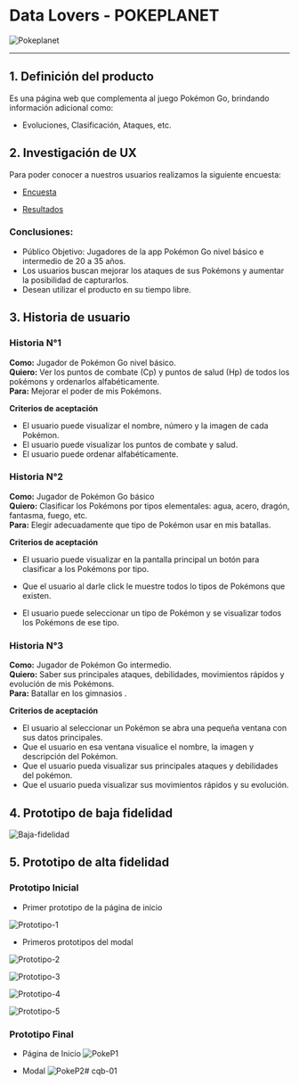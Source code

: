 # Data Lovers - POKEPLANET
![Pokeplanet](https://github.com/lorena-1204/LIM014-data-lovers/blob/main/src/img/readme/planet.PNG?raw=true)

***

## 1. Definición del producto
Es una página web que complementa al juego Pokémon Go, brindando información adicional como:
+ Evoluciones, Clasificación, Ataques, etc.

## 2. Investigación de UX
Para poder conocer a nuestros usuarios realizamos la siguiente encuesta:
+ [Encuesta](https://docs.google.com/forms/d/1-q0cPj2PysjyYTP9TwW3fSu6Q494wsUmOm6WtpAiNOI/edit?usp=drive_open)

+ [Resultados](https://docs.google.com/spreadsheets/d/1dhcoh83wKbN1WDNX6gkaRdoqtGpmD3LFyeLYkfIF_VY/edit?usp=forms_web_b#gid=296711079)

### Conclusiones:
* Público Objetivo: Jugadores de la app Pokémon Go nivel básico e intermedio de 20 a 35 años.
* Los usuarios buscan mejorar los ataques de sus Pokémons y aumentar la posibilidad de capturarlos.
* Desean utilizar el producto en su tiempo libre.

## 3. Historia de usuario

### Historia N°1
**Como:** Jugador de Pokémon Go nivel básico.\
**Quiero:** Ver los puntos de combate (Cp) y puntos de salud (Hp) de todos los pokémons y ordenarlos alfabéticamente.\
**Para:** Mejorar el poder de mis Pokémons.

**Criterios de aceptación**
- El usuario puede visualizar el nombre, número y la imagen de cada Pokémon.
- El usuario puede visualizar los puntos de combate y salud.
- El usuario puede ordenar alfabéticamente.

### Historia N°2
**Como:** Jugador de Pokémon Go básico\
**Quiero:** Clasificar los Pokémons por tipos elementales: agua, acero, dragón, fantasma, fuego, etc.\
**Para:** Elegir adecuadamente que tipo de Pokémon usar en mis batallas.

**Criterios de aceptación**
- El usuario puede visualizar en la pantalla principal un botón para clasificar a los Pokémons por tipo.

- Que el usuario al darle click le muestre todos lo tipos de Pokémons que existen.
-  El usuario puede seleccionar un tipo de Pokémon y se visualizar todos los Pokémons de ese tipo.

### Historia N°3
**Como:** Jugador de Pokémon Go intermedio.\
**Quiero:** Saber sus principales ataques, debilidades, movimientos rápidos y evolución de mis Pokémons.\
**Para:** Batallar en los gimnasios .

**Criterios de aceptación**
- El usuario al seleccionar un Pokémon se abra una pequeña ventana con sus datos principales.
- Que el usuario en esa ventana visualice el nombre, la imagen y descripción del Pokémon.
- Que el usuario pueda visualizar sus principales ataques y debilidades del pokémon.
- Que el usuario pueda visualizar sus movimientos rápidos y su evolución.

## 4. Prototipo de baja fidelidad
![Baja-fidelidad](https://github.com/lorena-1204/LIM014-data-lovers/blob/main/src/img/readme/Prototipo%20de%20baja%20fidelidad%20.jpg?raw=true)

## 5. Prototipo de alta fidelidad
### Prototipo Inicial
+ Primer prototipo de la página de inicio

![Prototipo-1](https://github.com/lorena-1204/LIM014-data-lovers/blob/main/src/img/readme/Prototipo%201.jpg?raw=true)
+ Primeros prototipos del modal

![Prototipo-2](https://github.com/lorena-1204/LIM014-data-lovers/blob/main/src/img/readme/prototipo%202.jpg?raw=true)

![Prototipo-3](https://github.com/lorena-1204/LIM014-data-lovers/blob/main/src/img/readme/prototipo%203.jpg?raw=true)

![Prototipo-4](https://github.com/lorena-1204/LIM014-data-lovers/blob/main/src/img/readme/prototipo%204.jpg?raw=true)

![Prototipo-5](https://github.com/lorena-1204/LIM014-data-lovers/blob/main/src/img/readme/prototipo%205.jpg?raw=true)

### Prototipo Final
+ Página de Inicio
![PokeP1](https://github.com/lorena-1204/LIM014-data-lovers/blob/main/src/img/readme/PokeP1.png?raw=true)

+ Modal
![PokeP2](https://github.com/lorena-1204/LIM014-data-lovers/blob/main/src/img/readme/PokeP2.jpg?raw=true)# cqb-01
